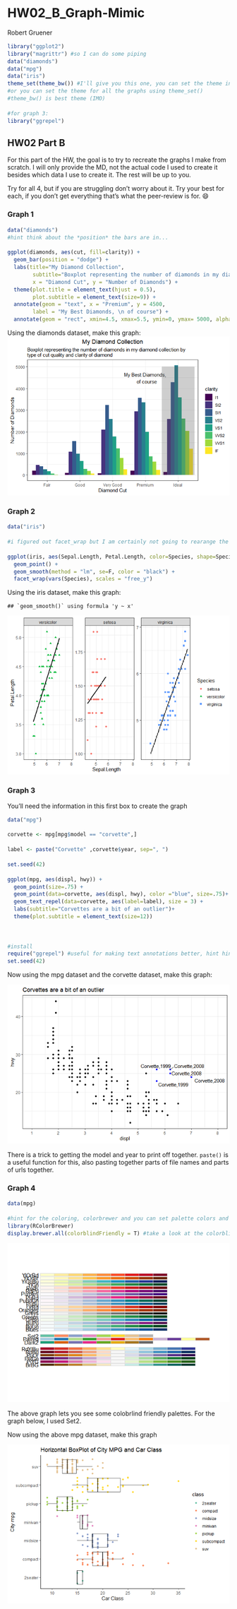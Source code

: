 HW02\_B\_Graph-Mimic
================
Robert Gruener

``` r
library("ggplot2")
library("magrittr") #so I can do some piping
data("diamonds")
data("mpg")
data("iris")
theme_set(theme_bw()) #I'll give you this one, you can set the theme individually for graphs
#or you can set the theme for all the graphs using theme_set()
#theme_bw() is best theme (IMO)

#for graph 3:
library("ggrepel")
```

## HW02 Part B

For this part of the HW, the goal is to try to recreate the graphs I
make from scratch. I will only provide the MD, not the actual code I
used to create it besides which data I use to create it. The rest will
be up to you.

Try for all 4, but if you are struggling don’t worry about it. Try your
best for each, if you don’t get everything that’s what the peer-review
is for. :smile:

### Graph 1

``` r
data("diamonds")
#hint think about the *position* the bars are in...

ggplot(diamonds, aes(cut, fill=clarity)) + 
  geom_bar(position = "dodge") + 
  labs(title="My Diamond Collection", 
        subtitle="Boxplot representing the number of diamonds in my diamond collection          by \n type of cut quality and clarity of diamond", 
        x = "Diamond Cut", y = "Number of Diamonds") + 
  theme(plot.title = element_text(hjust = 0.5), 
        plot.subtitle = element_text(size=9)) +
  annotate(geom = "text", x = "Premium", y = 4500, 
        label = "My Best Diamonds, \n of course") + 
  annotate(geom = "rect", xmin=4.5, xmax=5.5, ymin=0, ymax= 5000, alpha=.3)

```

Using the diamonds dataset, make this graph:
![](HW02_B_Mimic_files/figure-gfm/unnamed-chunk-2-1.png)<!-- -->

### Graph 2

``` r
data("iris")

#i figured out facet_wrap but I am certainly not going to rearange the entire dataframe just to get setosa and versicolor to swtich spots. I wont do it!!!

ggplot(iris, aes(Sepal.Length, Petal.Length, color=Species, shape=Species)) +
  geom_point() + 
  geom_smooth(method = "lm", se=F, color = "black") +
  facet_wrap(vars(Species), scales = "free_y")
```

Using the iris dataset, make this graph:

    ## `geom_smooth()` using formula 'y ~ x'

![](HW02_B_Mimic_files/figure-gfm/unnamed-chunk-4-1.png)<!-- -->

### Graph 3

You’ll need the information in this first box to create the graph

``` r
data("mpg")

corvette <- mpg[mpg$model == "corvette",]

label <- paste("Corvette" ,corvette$year, sep=", ")

set.seed(42)

ggplot(mpg, aes(displ, hwy)) +
  geom_point(size=.75) +
  geom_point(data=corvette, aes(displ, hwy), color ="blue", size=.75)+
  geom_text_repel(data=corvette, aes(label=label), size = 3) +
  labs(subtitle="Corvettes are a bit of an outlier")+
  theme(plot.subtitle = element_text(size=12))
 
  
  
#install
require("ggrepel") #useful for making text annotations better, hint hint
set.seed(42)
```

Now using the mpg dataset and the corvette dataset, make this graph:

![](HW02_B_Mimic_files/figure-gfm/unnamed-chunk-6-1.png)<!-- -->

There is a trick to getting the model and year to print off together.
`paste()` is a useful function for this, also pasting together parts of
file names and parts of urls together.

### Graph 4

``` r
data(mpg)

#hint for the coloring, colorbrewer and you can set palette colors and make your graphs colorblind friendly
library(RColorBrewer)
display.brewer.all(colorblindFriendly = T) #take a look at the colorblindfriendly options
```

![](HW02_B_Mimic_files/figure-gfm/unnamed-chunk-7-1.png)<!-- -->

The above graph lets you see some colobrlind friendly palettes. For the
graph below, I used Set2.

Now using the above mpg dataset, make this graph

![](HW02_B_Mimic_files/figure-gfm/unnamed-chunk-8-1.png)<!-- -->
